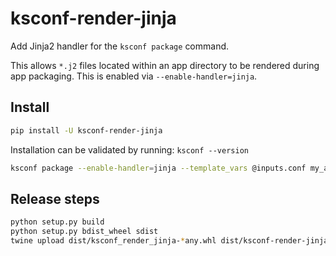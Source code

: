 # ksconf-render-jinja

Add Jinja2 handler for the `ksconf package` command.

This allows `*.j2` files located within an app directory to be rendered during app packaging.
This is enabled via `--enable-handler=jinja`.

## Install

```sh
pip install -U ksconf-render-jinja
```

Installation can be validated by running:  `ksconf --version`


```sh
ksconf package --enable-handler=jinja --template_vars @inputs.conf my_app
```


## Release steps

```sh
python setup.py build
python setup.py bdist_wheel sdist
twine upload dist/ksconf_render_jinja-*any.whl dist/ksconf-render-jinja-*.tar.gz
```
